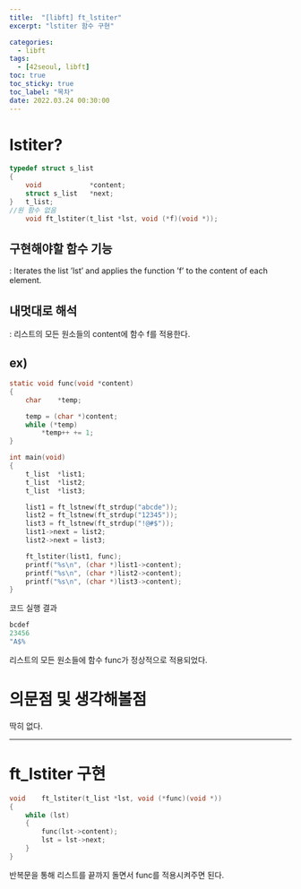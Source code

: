 ```yaml
---
title:  "[libft] ft_lstiter"
excerpt: "lstiter 함수 구현"

categories:
  - libft
tags:
  - [42seoul, libft]
toc: true
toc_sticky: true
toc_label: "목차"
date: 2022.03.24 00:30:00
---
```


# lstiter?

```c
typedef struct s_list
{
	void			*content;
	struct s_list	*next;
}	t_list;
//원 함수 없음
    void ft_lstiter(t_list *lst, void (*f)(void *));
```

## 구현해야할 함수 기능    
:  Iterates the list ’lst’ and applies the function ’f’ to the content of each element.    

## 내멋대로 해석    
:  리스트의 모든 원소들의 content에 함수 f를 적용한다.    

## ex)    
```c
static void	func(void *content)
{
	char	*temp;

	temp = (char *)content;
	while (*temp)
		*temp++ += 1;
}

int	main(void)
{
	t_list	*list1;
	t_list	*list2;
	t_list	*list3;

	list1 = ft_lstnew(ft_strdup("abcde"));
	list2 = ft_lstnew(ft_strdup("12345"));
	list3 = ft_lstnew(ft_strdup("!@#$"));
	list1->next = list2;
	list2->next = list3;

	ft_lstiter(list1, func);
	printf("%s\n", (char *)list1->content);
	printf("%s\n", (char *)list2->content);
	printf("%s\n", (char *)list3->content);
}
```
코드 실행 결과
```c
bcdef
23456
"A$%
```
리스트의 모든 원소들에 함수 func가 정상적으로 적용되었다.    

# 의문점 및 생각해볼점    
딱히 없다.    

***

# ft_lstiter 구현

```c
void	ft_lstiter(t_list *lst, void (*func)(void *))
{
	while (lst)
	{
		func(lst->content);
		lst = lst->next;
	}
}

```

반복문을 통해 리스트를 끝까지 돌면서 func를 적용시켜주면 된다.    
